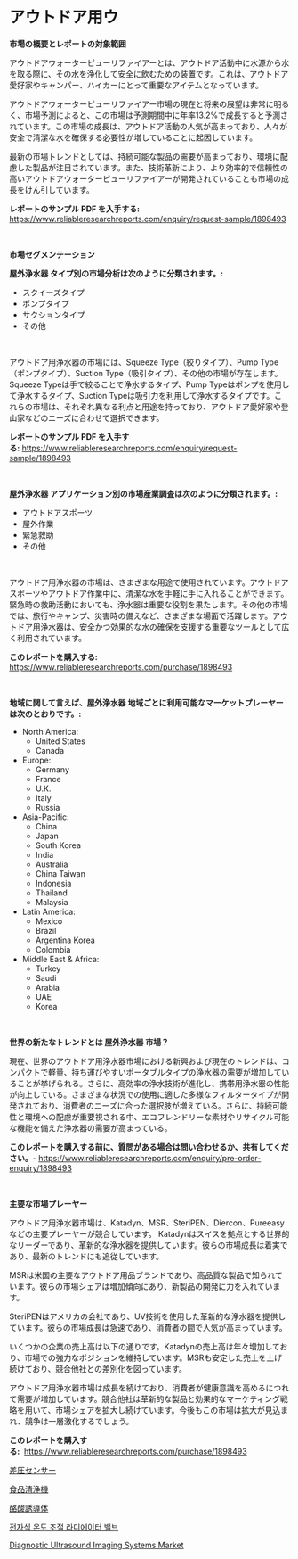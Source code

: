 <p><h1>アウトドア用ウ</h1></p><p><strong>市場の概要とレポートの対象範囲</strong></p>
<p><p>アウトドアウォーターピューリファイアーとは、アウトドア活動中に水源から水を取る際に、その水を浄化して安全に飲むための装置です。これは、アウトドア愛好家やキャンパー、ハイカーにとって重要なアイテムとなっています。</p><p>アウトドアウォーターピューリファイアー市場の現在と将来の展望は非常に明るく、市場予測によると、この市場は予測期間中に年率13.2%で成長すると予測されています。この市場の成長は、アウトドア活動の人気が高まっており、人々が安全で清潔な水を確保する必要性が増していることに起因しています。</p><p>最新の市場トレンドとしては、持続可能な製品の需要が高まっており、環境に配慮した製品が注目されています。また、技術革新により、より効率的で信頼性の高いアウトドアウォーターピューリファイアーが開発されていることも市場の成長をけん引しています。</p></p>
<p><strong>レポートのサンプル PDF を入手する:</strong> <a href="https://www.reliableresearchreports.com/enquiry/request-sample/1898493">https://www.reliableresearchreports.com/enquiry/request-sample/1898493</a></p>
<p>&nbsp;</p>
<p><strong>市場セグメンテーション</strong></p>
<p><strong>屋外浄水器 タイプ別の市場分析は次のように分類されます。:</strong></p>
<p><ul><li>スクイーズタイプ</li><li>ポンプタイプ</li><li>サクションタイプ</li><li>その他</li></ul></p>
<p>&nbsp;</p>
<p><p>アウトドア用浄水器の市場には、Squeeze Type（絞りタイプ）、Pump Type（ポンプタイプ）、Suction Type（吸引タイプ）、その他の市場が存在します。Squeeze Typeは手で絞ることで浄水するタイプ、Pump Typeはポンプを使用して浄水するタイプ、Suction Typeは吸引力を利用して浄水するタイプです。これらの市場は、それぞれ異なる利点と用途を持っており、アウトドア愛好家や登山家などのニーズに合わせて選択できます。</p></p>
<p><strong>レポートのサンプル PDF を入手する:</strong>&nbsp;<a href="https://www.reliableresearchreports.com/enquiry/request-sample/1898493">https://www.reliableresearchreports.com/enquiry/request-sample/1898493</a></p>
<p>&nbsp;</p>
<p><strong> 屋外浄水器 アプリケーション別の市場産業調査は次のように分類されます。:</strong></p>
<p><ul><li>アウトドアスポーツ</li><li>屋外作業</li><li>緊急救助</li><li>その他</li></ul></p>
<p>&nbsp;</p>
<p><p>アウトドア用浄水器の市場は、さまざまな用途で使用されています。アウトドアスポーツやアウトドア作業中に、清潔な水を手軽に手に入れることができます。緊急時の救助活動においても、浄水器は重要な役割を果たします。その他の市場では、旅行やキャンプ、災害時の備えなど、さまざまな場面で活躍します。アウトドア用浄水器は、安全かつ効果的な水の確保を支援する重要なツールとして広く利用されています。</p></p>
<p><strong>このレポートを購入する:</strong>&nbsp; <a href="https://www.reliableresearchreports.com/purchase/1898493">https://www.reliableresearchreports.com/purchase/1898493</a></p>
<p>&nbsp;</p>
<p><strong>地域に関して言えば、屋外浄水器 地域ごとに利用可能なマーケットプレーヤーは次のとおりです。:</strong></p>
<p><ul>
    <li>
        North America:
        <ul>
            <li>United States</li>
            <li>Canada</li>
        </ul>
    </li>
    <li>
        Europe:
        <ul>
            <li>Germany</li>
            <li>France</li>
            <li>U.K.</li>
            <li>Italy</li>
            <li>Russia</li>
        </ul>
    </li>
    <li>
        Asia-Pacific:
        <ul>
            <li>China</li>
            <li>Japan</li>
            <li>South Korea</li>
            <li>India</li>
            <li>Australia</li>
            <li>China Taiwan</li>
            <li>Indonesia</li>
            <li>Thailand</li>
            <li>Malaysia</li>
        </ul>
    </li>
    <li>
        Latin America:
        <ul>
            <li>Mexico</li>
            <li>Brazil</li>
            <li>Argentina Korea</li>
            <li>Colombia</li>
        </ul>
    </li>
    <li>
        Middle East & Africa:
        <ul>
            <li>Turkey</li>
            <li>Saudi</li>
            <li>Arabia</li>
            <li>UAE</li>
            <li>Korea</li>
        </ul>
    </li>
    </ul></p>
<p>&nbsp;</p>
<p><strong>世界の新たなトレンドとは 屋外浄水器 市場？</strong></p>
<p><p>現在、世界のアウトドア用浄水器市場における新興および現在のトレンドは、コンパクトで軽量、持ち運びやすいポータブルタイプの浄水器の需要が増加していることが挙げられる。さらに、高効率の浄水技術が進化し、携帯用浄水器の性能が向上している。さまざまな状況での使用に適した多様なフィルタータイプが開発されており、消費者のニーズに合った選択肢が増えている。さらに、持続可能性と環境への配慮が重要視される中、エコフレンドリーな素材やリサイクル可能な機能を備えた浄水器の需要が高まっている。</p></p>
<p><strong>このレポートを購入する前に、質問がある場合は問い合わせるか、共有してください。</strong>- <a href="https://www.reliableresearchreports.com/enquiry/pre-order-enquiry/1898493">https://www.reliableresearchreports.com/enquiry/pre-order-enquiry/1898493</a></p>
<p>&nbsp;</p>
<p><strong>主要な市場プレーヤー</strong></p>
<p><p>アウトドア用浄水器市場は、Katadyn、MSR、SteriPEN、Diercon、Pureeasyなどの主要プレーヤーが競合しています。 Katadynはスイスを拠点とする世界的なリーダーであり、革新的な浄水器を提供しています。彼らの市場成長は着実であり、最新のトレンドにも追従しています。</p><p>MSRは米国の主要なアウトドア用品ブランドであり、高品質な製品で知られています。彼らの市場シェアは増加傾向にあり、新製品の開発に力を入れています。</p><p>SteriPENはアメリカの会社であり、UV技術を使用した革新的な浄水器を提供しています。彼らの市場成長は急速であり、消費者の間で人気が高まっています。</p><p>いくつかの企業の売上高は以下の通りです。Katadynの売上高は年々増加しており、市場での強力なポジションを維持しています。MSRも安定した売上を上げ続けており、競合他社との差別化を図っています。</p><p>アウトドア用浄水器市場は成長を続けており、消費者が健康意識を高めるにつれて需要が増加しています。競合他社は革新的な製品と効果的なマーケティング戦略を用いて、市場シェアを拡大し続けています。今後もこの市場は拡大が見込まれ、競争は一層激化するでしょう。</p></p>
<p><strong>このレポートを購入する:</strong>&nbsp;&nbsp;<a href="https://www.reliableresearchreports.com/purchase/1898493">https://www.reliableresearchreports.com/purchase/1898493</a></p>
<p><p><a href="https://medium.com/@saigekulas/%E3%83%87%E3%82%A3%E3%83%95%E3%82%A1%E3%83%AC%E3%83%B3%E3%82%B7%E3%83%A3%E3%83%AB%E5%9C%A7%E5%8A%9B%E3%82%BB%E3%83%B3%E3%82%B5%E3%83%BC%E5%B8%82%E5%A0%B4%E3%81%AE%E3%83%88%E3%83%AC%E3%83%B3%E3%83%89%E3%81%A8%E5%B8%82%E5%A0%B4%E5%88%86%E6%9E%90%E3%81%AF-2024%E5%B9%B4%E3%81%8B%E3%82%892031%E5%B9%B4%E3%81%BE%E3%81%A7%E3%81%AE%E4%BA%88%E6%B8%AC%E3%81%A7%E3%81%99-ada376f4b9f9">差圧センサー</a></p><p><a href="https://github.com/ppmazlotr77499/Market-Research-Report-List-1/blob/main/2835993194256.md">食品清浄機</a></p><p><a href="https://medium.com/@kaydenjohns1964/%E3%83%96%E3%83%81%E3%83%AB%E9%85%B8%E8%AA%98%E5%B0%8E%E4%BD%93%E5%B8%82%E5%A0%B4%E3%81%AE%E3%83%88%E3%83%AC%E3%83%B3%E3%83%89%E3%81%A8%E5%B8%82%E5%A0%B4%E5%88%86%E6%9E%90%E3%81%AF-2024%E5%B9%B4%E3%81%8B%E3%82%892031%E5%B9%B4%E3%81%BE%E3%81%A7%E3%81%AE%E6%9C%9F%E9%96%93%E3%81%AB%E4%BA%88%E6%B8%AC%E3%81%95%E3%82%8C%E3%81%A6%E3%81%84%E3%81%BE%E3%81%99-bc40f57c60c0">酪酸誘導体</a></p><p><a href="https://medium.com/@kellylyncyh543964/%EC%A0%84%EC%9E%90-%EC%98%A8%EB%8F%84-%EC%A0%9C%EC%96%B4-%EB%9D%BC%EB%94%94%EC%97%90%EC%9D%B4%ED%84%B0-%EB%B0%B8%EB%B8%8C-%EC%8B%9C%EC%9E%A5-%EB%B3%B4%EA%B3%A0%EC%84%9C%EA%B0%80-%EC%9D%B4-%EC%8B%9C%EC%9E%A5%EC%9D%98-%EC%B5%9C%EC%8B%A0-%ED%8A%B8%EB%A0%8C%EB%93%9C%EC%99%80-%EC%84%B1%EC%9E%A5-%EA%B8%B0%ED%9A%8C%EB%A5%BC-%EA%B3%B5%EA%B0%9C%ED%96%88%EC%8A%B5%EB%8B%88%EB%8B%A4-cbc0e6569387">전자식 온도 조절 라디에이터 밸브</a></p><p><a href="https://issuu.com/reportprime-2/docs/diagnostic-ultrasound-imaging-systems-market-size-">Diagnostic Ultrasound Imaging Systems Market</a></p></p>